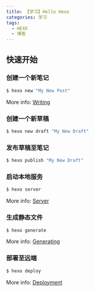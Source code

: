 ```yaml
---
title: 【学习】Hello Hexo
categories: 学习
tags:
  - HEXO
  - 博客
---
```

## 快速开始

### 创建一个新笔记

``` bash
$ hexo new "My New Post"
```

More info: [Writing](https://hexo.io/docs/writing.html)

### 创建一个新草稿

``` bash
$ hexo new draft "My New Draft"
```

### 发布草稿至笔记

```bash
$ hexo publish "My New Draft"
```

### 启动本地服务

``` bash
$ hexo server
```

More info: [Server](https://hexo.io/docs/server.html)

### 生成静态文件

``` bash
$ hexo generate
```

More info: [Generating](https://hexo.io/docs/generating.html)

### 部署至远端

``` bash
$ hexo deploy
```

More info: [Deployment](https://hexo.io/docs/one-command-deployment.html)
